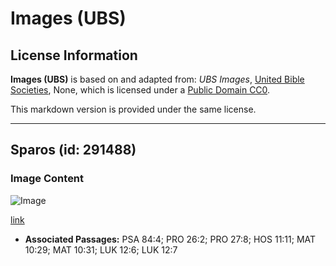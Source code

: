 # Images (UBS)

## License Information

**Images (UBS)** is based on and adapted from: _UBS Images_, [United Bible Societies](https://unitedbiblesocieties.org/), None, which is licensed under a [Public Domain CC0](https://creativecommons.org/public-domain/cc0/).

This markdown version is provided under the same license.



--------------------------------

## Sparos (id: 291488)

### Image Content

![Image](https://cdn.aquifer.bible/aquifer-content/resources/Media/WEB-0826_sparrows.jpg)

[link](https://cdn.aquifer.bible/aquifer-content/resources/Media/WEB-0826_sparrows.jpg)

* **Associated Passages:** PSA 84:4; PRO 26:2; PRO 27:8; HOS 11:11; MAT 10:29; MAT 10:31; LUK 12:6; LUK 12:7


